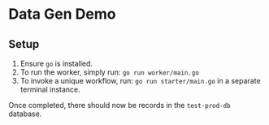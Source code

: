 # Data Gen Demo

## Setup

1. Ensure `go` is installed.
2. To run the worker, simply run: `go run worker/main.go`
3. To invoke a unique workflow, run: `go run starter/main.go` in a separate terminal instance.

Once completed, there should now be records in the `test-prod-db` database.

